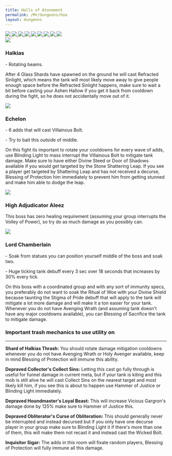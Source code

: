 ```yaml
---
title: Halls of Atonement
permalink: /M+/dungeons/hoa
layout: dungeons
---
```


<div class="author">

<a href="/M+/dungeons/dos">
    <img class="unselected-dungeon" src="/assets/img/dungeons/dos.jpg" />
</a>

<a href="/M+/dungeons/sd">
    <img class="unselected-dungeon" src="/assets/img/dungeons/sd.jpg" />
</a>

<a href="/M+/dungeons/mots">
    <img class="unselected-dungeon" src="/assets/img/dungeons/mots.jpg" />
</a>

<a href="/M+/dungeons/nw">
    <img class="unselected-dungeon" src="/assets/img/dungeons/nw.jpg" />
</a>

<a href="/M+/dungeons/hoa">
    <img class="selected-dungeon" src="/assets/img/dungeons/hoa.jpg" />
</a>

<a href="/M+/dungeons/top">
    <img class="unselected-dungeon" src="/assets/img/dungeons/top.jpg" />
</a>

<a href="/M+/dungeons/pf">
    <img class="unselected-dungeon" src="/assets/img/dungeons/pf.jpg" />
</a>

<a href="/M+/dungeons/soa">
    <img class="unselected-dungeon" src="/assets/img/dungeons/soa.jpg" />
</a>

<a href="/M+/dungeons/tazavesh">
    <img class="unselected-dungeon" src="/assets/img/dungeons/taz.jpg" />
</a>

</div>

<a>
    <img src="/assets/img/dungeons/halkias.png" class="dungeon_boss"/>
</a>

### Halkias

<a class="external" href="https://www.wowhead.com/spell=322913/refracted-sinlight" target="_blank" rel="noopener noreferrer" data-wowhead="spell=322913" data-wh-icon-size="small"></a> - Rotating beams.

After 4 Glass Shards have spawned on the ground he will cast Refracted Sinlight, which means the tank will most likely move away to give people enough space before the Refracted Sinlight happens, make sure to wait a bit before casting your Ashen Hallow if you get it back from cooldown during the fight, so he does not accidentally move out of it.

<a>
    <img src="/assets/img/dungeons/echelon.png" class="dungeon_boss"/>
</a>

### Echelon

<a class="external" href="https://www.wowhead.com/spell=319733/stone-call" target="_blank" rel="noopener noreferrer" data-wowhead="spell=319733" data-wh-icon-size="small"></a> - 6 adds that will cast Villainous Bolt.

<a class="external" href="https://www.wowhead.com/spell=319703/blood-torrent" target="_blank" rel="noopener noreferrer" data-wowhead="spell=319703" data-wh-icon-size="small"></a> - Try to bait this outside of middle.

On this fight its important to rotate your cooldowns for every wave of adds, use Blinding Light to mass interrupt the Villainous Bolt to mitigate tank damage. Make sure to have either Divine Steed or Door of Shadows available if you would get targeted by the Stone Shattering Leap. If you see a player get targeted by Shattering Leap and has not received a decurse, Blessing of Protection him immediately to prevent him from getting stunned and make him able to dodge the leap.

<a>
    <img src="/assets/img/dungeons/aleez.png" class="dungeon_boss"/>
</a>

### High Adjudicator Aleez

This boss has zero healing requirement (assuming your group interrupts the Volley of Power), so try do as much damage as you possibly can.

<a>
    <img src="/assets/img/dungeons/lord.png" class="dungeon_boss"/>
</a>

### Lord Chamberlain

<a class="external" href="https://www.wowhead.com/spell=328791/ritual-of-woe" target="_blank" rel="noopener noreferrer" data-wowhead="spell=328791" data-wh-icon-size="small"></a> - Soak from statues you can position yourself middle of the boss and soak two.

<a class="external" href="https://www.wowhead.com/spell=323437/stigma-of-pride" target="_blank" rel="noopener noreferrer" data-wowhead="spell=323437" data-wh-icon-size="small"></a> - Huge ticking tank debuff every 3 sec over 18 seconds that increases by 30% every tick.

On this boss with a coordinated group and with any sort of immunity specs, you preferably do not want to soak the Ritual of Woe with your Divine Shield because taunting the Stigma of Pride debuff that will apply to the tank will mitigate a lot more damage and will make it a ton easier for your tank. Whenever you do not have Avenging Wrath (and assuming tank doesn't have any major cooldowns available), you can Blessing of Sacrifice the tank to mitigate damage.

### Important trash mechanics to use utility on

---
**Shard of Halkias Thrash:** You should rotate damage mitigation cooldowns whenever you do not have Avenging Wrath or Holy Avenger available, keep in mind Blessing of Protection will immune this ability.

**Depraved Collector's Collect Sins:** Letting this cast go fully through is useful for funnel damage in current meta, but if your tank is kiting and this mob is still alive he will cast Collect Sins on the nearest target and most likely kill him, if you see this is about to happen use Hammer of Justice or Blinding Light immediately.

**Depraved Houndmaster's Loyal Beast:** This will increase Vicious Gargron's damage done by 125% make sure to Hammer of Justice this.

**Depraved Obliterator's Curse of Obliteration:** This should generally never be interrupted and instead decursed but if you only have one decurse player in your group make sure to Blinding Light it if there's more than one of them, this will make them not recast it and instead cast the Wicked Bolt.

**Inquisitor Sigar:** The adds in this room will fixate random players, Blessing of Protection will fully immune all this damage.

